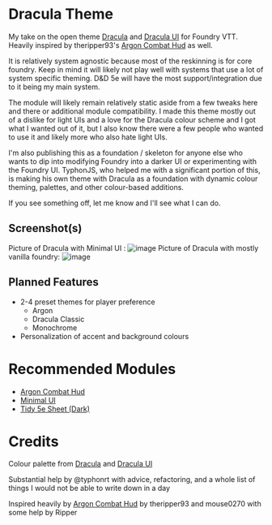 # Dracula Theme
My take on the open theme [Dracula](https://draculatheme.com) and [Dracula UI](https://draculatheme.com/ui) for Foundry VTT. Heavily inspired by theripper93's [Argon Combat Hud](https://foundryvtt.com/packages/enhancedcombathud) as well.

It is relatively system agnostic because most of the reskinning is for core foundry. Keep in mind it will likely not play well with systems that use a lot of system specific theming. D&D 5e will have the most support/integration due to it being my main system.

The module will likely remain relatively static aside from a few tweaks here and there or additional module compatibility. I made this theme mostly out of a dislike for light UIs and a love for the Dracula colour scheme and I got what I wanted out of it, but I also know there were a few people who wanted to use it and likely more who also hate light UIs.

I'm also publishing this as a foundation / skeleton for anyone else who wants to dip into modifying Foundry into a darker UI or experimenting with the Foundry UI. TyphonJS, who helped me with a significant portion of this, is making his own theme with Dracula as a foundation with dynamic colour theming, palettes, and other colour-based additions.

If you see something off, let me know and I'll see what I can do.

## Screenshot(s)
Picture of Dracula with Minimal UI : 
![image](https://user-images.githubusercontent.com/95392008/147194866-d3489363-9ff4-42cc-acf8-40a46408a0fc.png)
Picture of Dracula with mostly vanilla foundry:
![image](https://user-images.githubusercontent.com/95392008/147195091-c1c02c54-319e-4f92-ac1f-3b680ce5fd2e.png)

## Planned Features
- 2-4 preset themes for player preference
  - Argon
  - Dracula Classic
  - Monochrome
- Personalization of accent and background colours

# Recommended Modules
- [Argon Combat Hud](https://github.com/theripper93/enhancedcombathud/)
- [Minimal UI](https://github.com/saif-ellafi/foundryvtt-minimal-ui)
- [Tidy 5e Sheet (Dark)](https://github.com/sdenec/tidy5e-sheet)

# Credits
Colour palette from [Dracula](https://draculatheme.com) and [Dracula UI](https://draculatheme.com/ui)

Substantial help by @typhonrt with advice, refactoring, and a whole list of things I would not be able to write down in a day

Inspired heavily by [Argon Combat Hud](https://github.com/theripper93/enhancedcombathud/) by theripper93 and mouse0270 with some help by Ripper
